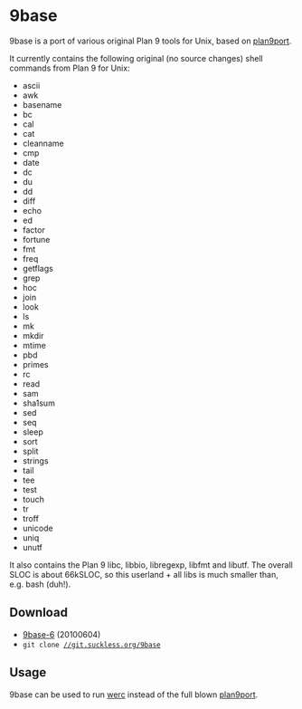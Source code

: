 9base
=====
9base is a port of various original Plan 9 tools for Unix, based on
[plan9port](http://swtch.com/plan9port/).

It currently contains the following original (no source changes) shell commands from Plan 9 for Unix:

* ascii
* awk
* basename
* bc
* cal
* cat
* cleanname
* cmp
* date
* dc
* du
* dd
* diff
* echo
* ed
* factor
* fortune
* fmt
* freq
* getflags
* grep
* hoc
* join
* look
* ls
* mk
* mkdir
* mtime
* pbd
* primes
* rc
* read
* sam
* sha1sum
* sed
* seq
* sleep
* sort
* split
* strings
* tail
* tee
* test
* touch
* tr
* troff
* unicode
* uniq
* unutf

It also contains the Plan 9 libc, libbio, libregexp, libfmt and libutf.
The overall SLOC is about 66kSLOC, so this userland + all libs is much smaller than, e.g. bash (duh!).

Download
--------
* [9base-6](//dl.suckless.org/tools/9base-6.tar.gz) (20100604)
* <code>git clone [//git.suckless.org/9base](//git.suckless.org/9base)</code>

Usage
-----
9base can be used to run [werc](http://werc.cat-v.org) instead of the full blown [plan9port](http://swtch.com/plan9port).
